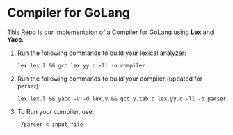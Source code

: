 # Compiler for GoLang

This Repo is our implementaion of a Compiler for GoLang using **Lex** and **Yacc**.

1. Run the following commands to build your lexical analyzer:
    ```
    lex lex.l && gcc lex.yy.c -ll -o compiler
    ```
2. Run the following commands to build your compiler (updated for parser):
    ```
    lex lex.l && yacc -v -d lex.y && gcc y.tab.c lex.yy.c -ll -o parser
    ```
3. To Run your compiler, use:
    ```
    ./parser < input_file
    ```

